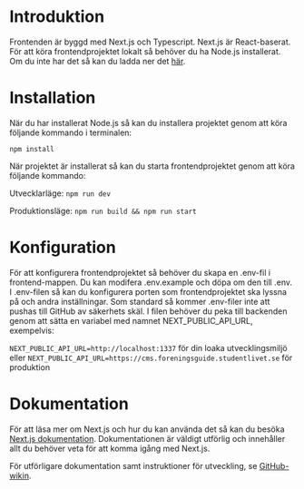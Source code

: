 # Introduktion
Frontenden är byggd med Next.js och Typescript. Next.js är React-baserat. För att köra frontendprojektet lokalt så behöver du ha Node.js installerat. Om du inte har det så kan du ladda ner det [här](https://nodejs.org/en/). 

# Installation
När du har installerat Node.js så kan du installera projektet genom att köra följande kommando i terminalen:

```npm install```

När projektet är installerat så kan du starta frontendprojektet genom att köra följande kommando:

Utvecklarläge:
```npm run dev```

Produktionsläge:
```npm run build && npm run start```

# Konfiguration
För att konfigurera frontendprojektet så behöver du skapa en .env-fil i frontend-mappen. Du kan modifera .env.example och döpa om den till .env. I .env-filen så kan du konfigurera porten som frontendprojektet ska lyssna på och andra inställningar. Som standard så kommer .env-filer inte att pushas till GitHub av säkerhets skäl. I filen behöver du peka till backenden genom att sätta en variabel med namnet NEXT_PUBLIC_API_URL, exempelvis:

```NEXT_PUBLIC_API_URL=http://localhost:1337``` för din loaka utvecklingsmiljö 
eller
```NEXT_PUBLIC_API_URL=https://cms.foreningsguide.studentlivet.se``` för produktion

# Dokumentation
För att läsa mer om Next.js och hur du kan använda det så kan du besöka [Next.js dokumentation](https://nextjs.org/docs). Dokumentationen är väldigt utförlig och innehåller allt du behöver veta för att komma igång med Next.js.

För utförligare dokumentation samt instruktioner för utveckling, se [GitHub-wikin](https://github.com/karservice/foreningsguide/wiki).